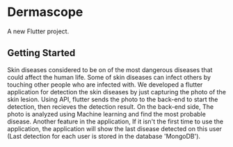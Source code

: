 # Dermascope

A new Flutter project.

## Getting Started

Skin diseases considered to be on of the most dangerous diseases that could affect the human life. Some of skin diseases can infect others by touching other people who are infected with. We developed a flutter application for detection the skin diseases by just capturing the photo of the skin lesion. Using API, flutter sends the photo to the back-end to start the detection, then recieves the detection result. On the back-end side, The photo is analyzed using Machine learning and find the most probable disease. Another feature in the application, If it isn't the first time to use the application, the application will show the last disease detected on this user (Last detection for each user is stored in the database 'MongoDB').
